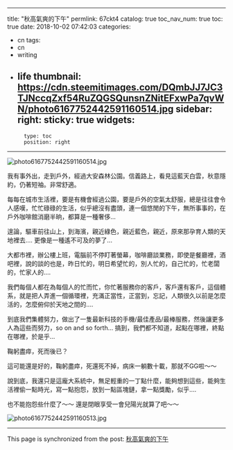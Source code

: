 
---
title: "秋高氣爽的下午"
permlink: 67ckt4
catalog: true
toc_nav_num: true
toc: true
date: 2018-10-02 07:42:03
categories:
- cn
tags:
- cn
- writing
- life
thumbnail: https://cdn.steemitimages.com/DQmbJJ7JC3TJNccqZxf54RuZQGSQunsnZNitEFxwPa7qvWN/photo6167752442591160514.jpg
sidebar:
    right:
        sticky: true
widgets:
    -
        type: toc
        position: right
---


![photo6167752442591160514.jpg](https://cdn.steemitimages.com/DQmbJJ7JC3TJNccqZxf54RuZQGSQunsnZNitEFxwPa7qvWN/photo6167752442591160514.jpg)

我有事外出，走到戶外，經過大安森林公園。信義路上，看見這藍天白雲，秋意隱約，仍著短袖。非常舒適。

每每在城市生活裡，要是有機會經過公園，要是戶外的空氣太舒服，總是往往會令人感嘆，忙忙碌碌的生活，似乎總沒有盡頭，連一個悠閒的下午，無所事事的，在戶外咖啡館消磨半晌，都算是一種奢侈...

遑論，驅車前往山上，到海濱，親近綠色，親近藍色，親近，原來那孕育人類的天地裡去.... 更像是一種遙不可及的夢了...

大都市裡，辦公樓上班，電腦前不停盯著螢幕，咖啡廳談業務，即使是餐廳裡，酒吧裡，說的談的也是，昨日忙的，明日希望忙的，別人忙的，自己忙的，忙老闆的，忙家人的....

我們每個人都在為每個人的忙而忙，你忙著服務你的客戶，客戶還有客戶，這個體系，就是把人弄進一個循環裡，充滿正當性，正當到，忘記，人類很久以前是怎麼活的，怎麼俯仰於天地之間的....

到底我們集體努力，做出了一隻最新科技的手機/最佳產品/最棒服務，然後讓更多人為這些而努力，so on and so forth... 搞到，我們都不知道，起點在哪裡，終點在哪裡，於是乎...

鞠躬盡瘁，死而後已？

這可能還是好的，鞠躬盡瘁，死還死不掉，病床一躺數十載，那就不GG啦～～

說到底，我還只是這龐大系統中，無足輕重的一丁點什麼，能夠想到這些，能夠生活裡偷一點時光，寫一點抱怨，放到一點區塊鏈，拿一點獎勵，似乎....

也不能抱怨些什麼了～～ 還是閉眼享受一會兒陽光就算了吧～～

![photo6167752442591160513.jpg](https://cdn.steemitimages.com/DQmdEGzTzqkPoHo97sjm3HK3j1iyYpXykNkuof5Mtfc9zJV/photo6167752442591160513.jpg)

- - -

This page is synchronized from the post: [秋高氣爽的下午](https://steemit.com/@deanliu/67ckt4)
